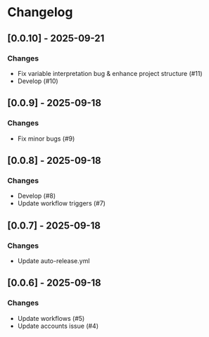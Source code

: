# Changelog

## [0.0.10] - 2025-09-21

### Changes
- Fix variable interpretation bug & enhance project structure (#11)
- Develop (#10)


## [0.0.9] - 2025-09-18

### Changes
- Fix minor bugs (#9)


## [0.0.8] - 2025-09-18

### Changes
- Develop (#8)
- Update workflow triggers (#7)


## [0.0.7] - 2025-09-18

### Changes
- Update auto-release.yml


## [0.0.6] - 2025-09-18

### Changes
- Update workflows (#5)
- Update accounts issue (#4)


